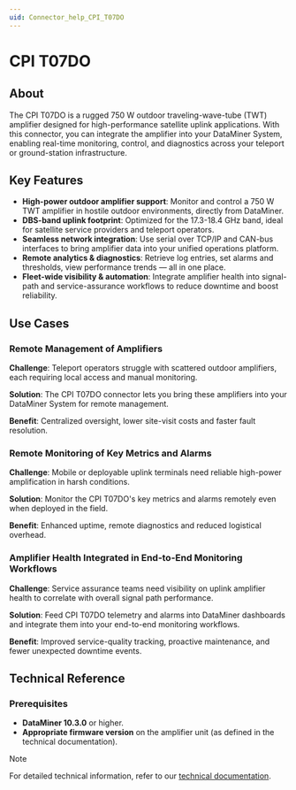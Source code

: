 ```yaml
---
uid: Connector_help_CPI_T07DO
---
```

# CPI T07DO

## About

The CPI T07DO is a rugged 750 W outdoor traveling-wave-tube (TWT) amplifier designed for high-performance satellite uplink applications. With this connector, you can integrate the amplifier into your DataMiner System, enabling real-time monitoring, control, and diagnostics across your teleport or ground-station infrastructure.

## Key Features

- **High-power outdoor amplifier support**: Monitor and control a 750 W TWT amplifier in hostile outdoor environments, directly from DataMiner.
- **DBS-band uplink footprint**: Optimized for the 17.3-18.4 GHz band, ideal for satellite service providers and teleport operators.
- **Seamless network integration**: Use serial over TCP/IP and CAN-bus interfaces to bring amplifier data into your unified operations platform.
- **Remote analytics & diagnostics**: Retrieve log entries, set alarms and thresholds, view performance trends — all in one place.
- **Fleet-wide visibility & automation**: Integrate amplifier health into signal-path and service-assurance workflows to reduce downtime and boost reliability.

## Use Cases

### Remote Management of Amplifiers

**Challenge**: Teleport operators struggle with scattered outdoor amplifiers, each requiring local access and manual monitoring.

**Solution**: The CPI T07DO connector lets you bring these amplifiers into your DataMiner System for remote management.

**Benefit**: Centralized oversight, lower site-visit costs and faster fault resolution.

### Remote Monitoring of Key Metrics and Alarms

**Challenge**: Mobile or deployable uplink terminals need reliable high-power amplification in harsh conditions.

**Solution**: Monitor the CPI T07DO's key metrics and alarms remotely even when deployed in the field.

**Benefit**: Enhanced uptime, remote diagnostics and reduced logistical overhead.

### Amplifier Health Integrated in End-to-End Monitoring Workflows

**Challenge**: Service assurance teams need visibility on uplink amplifier health to correlate with overall signal path performance.

**Solution**: Feed CPI T07DO telemetry and alarms into DataMiner dashboards and integrate them into your end-to-end monitoring workflows.

**Benefit**: Improved service-quality tracking, proactive maintenance, and fewer unexpected downtime events.

## Technical Reference

### Prerequisites

- **DataMiner 10.3.0** or higher.
- **Appropriate firmware version** on the amplifier unit (as defined in the technical documentation).

> [!NOTE]
> For detailed technical information, refer to our [technical documentation](xref:Connector_help_CPI_T07DO_Technical).
